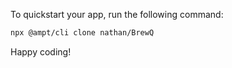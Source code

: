 To quickstart your app, run the following command: 

```bash
npx @ampt/cli clone nathan/BrewQ
```

Happy coding!